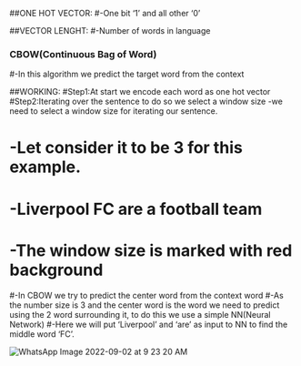 ##ONE HOT VECTOR:
#-One bit ‘1’ and all other ‘0’

##VECTOR LENGHT:
#-Number of words in language

### CBOW(Continuous Bag of Word)
#-In this algorithm we predict the target word from the context

##WORKING:
#Step1:At start we encode each word as one hot vector 
#Step2:Iterating over the sentence to do so we select a window size
    -we need to select a window size for iterating our sentence.

#     -Let consider it to be 3 for this example.

#    -Liverpool FC are a football team      

#     -The window size is marked with red background

#-In CBOW we try to predict the center word from the context word
#-As the number size is 3 and the center word is the word we need to predict using the 2 word surrounding it, to do this we use a simple NN(Neural Network)
#-Here we will put ‘Liverpool’ and ‘are’ as input to NN to find the middle word ‘FC’.

![WhatsApp Image 2022-09-02 at 9 23 20 AM](https://github.com/shankarsharma8089/natural_language_processing-roadmap/assets/126678340/5611c966-5d12-45e4-a3ca-6eddd69d7725)
